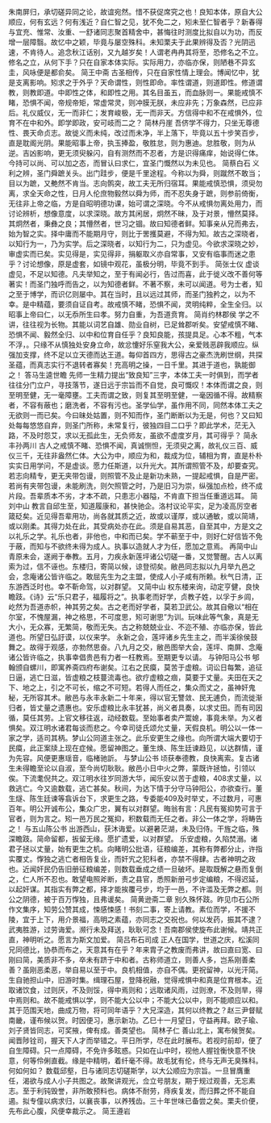 <!-- { "loadSidebar": true } -->
朱南屏归，承切磋异同之论，故谊宛然。惜不获促席究之也！良知本体，原自大公顺应，何有玄远？何有浅近？自仁智之见，犹不免二之，矧未至仁智者乎？新春得与宜充、惟常、汝重、一舒诸同志聚首精舍中，甚悔往时测度比拟自以为功，而反增一层障翳。故忆中之颖，毕竟与屡空殊科。未知栗夫于此果辨得及否？光阴迅速，不肯待人。追念秋江话别，又九越岁矣！人谓老冉冉其将至，恐修名之不立。修名之立，从何下手？只在自家本体实际。实际用力，亦临亦保，则陋巷不异玄圭，风咏便是都俞矣。
简王中斋
古圣相传，只在自家性情上理会。博闻忆中，犹是支离影响。矧求之于外乎？天命谓性，则性即命。率性谓道，则道即性。修道谓教，则教即道。中即性之体，和即性之用。其名目虽五，而血脉则一。果能戒慎不睹，恐惧不闻，帝规帝矩，常虚常灵，则冲膜无朕，未应非先；万象森然，已应非后。礼仪威仪，无一而非仁；发育峻极，无一而非天。方信得中和不在戒惧外，位育不在中和外。即学即政，安可岐而二之？
简林丹崖
吾侪学不得力，只坐无尊德性、畏天命贞志。故徙义而未纯，改过而未净，半上落下，毕竟以五十步笑百步，直是耽阁光阴。果能昭事上帝，执玉捧盈，敬胜怠，则为惠迪。怠胜敬，则为从逆。吉凶影响，更无须臾躲闪，自有测然而不忍者，方是识得痛痒，始说得仁体。今持可以尚、可以加之态，而冒认曰求仁，宜圣门慨然以为未见也。
简蔡白石
义利之辨，圣门舜蹠关头。出门跬步，便是千里途程。今称以为舜，则蹴然不敢当；目以为蹠，又艴然不肯当。志向鹘突，故工夫无所归宿耳。果能戒慎恐惧，须臾勿离，求全天命之性，日月人伦庶物毅然以舜为师，而不忍失身于蹠，则参前倚衡，无往非上帝之临，方是自昭明德功课，始可谓之深晓。今不从戒惧勿离处用力，而讨论辨析，想像意度，以求深晓。故方其闲居，炯然不昧，及于对景，懵然莫择。其炯然者，秉彝之良；其懵然者，世习之锢。故曰知德者鲜。知事亲从兄而弗去，始为智之实。择中庸而不能期月守，则比于罟擭莫避，不得为知。故古之深晓者，以知行为一，乃为实学。后之深晓者，以知行为二，只为虚见。今欲求深晓之妙，审虚实而已矣。实见得是，实见得非，捐躯取义亦自常事，又安有临事而迷之患乎？讨论想像，原是虚套，如镜中观花，虽极分明，毕竟不到手。
简张士仪
虚谈虚见，不足以知德。凡夫举知之，至于有闻必行，告过而喜，此于徙义改不善何等著实！而圣门独呼而告之，以为知德者鲜。不著不察，未可以闻道。号为士者，知之至于博学，而识亿则屡中。其在当时，且以远过其师，而圣门独矜之，以为不幸。是中精蕴，要须自证自考。故戒慎不睹，恐惧不闻，灵明纯粹，全生全归。以昭事上帝曰仁，以无忝所生曰孝。努力自重，为吾道贲育。
简肖约林郡侯
学之不讲，往往视为长物。其能以词艺自雄、勋业自树，已足耸郡听矣。安望戒慎不睹、恐惧不闻、毅然全归、以中和位育自任乎？良知良能，孩提具足。心本不粗，气本不浮，。只缘不从慎独处安身立命，故忿懥好乐窒我大公，亲爱贱恶辟我顺应。纵强加支撑，终不足以立天德而达王道。每仰首四方，思得古之豪杰洗刷世纲，共探圣蕴，而真志实行不退转者寡矣！充高明之操，一日千里。其进于道也，孰能御之！
答马生逵世瞻
先师一生精力提出“致良知”三字，本体工夫一时俱到，而学者往往分门立户，寻技落节，遂日远于宗旨而不自觉，良可慨叹！本体而谓之良，则至明至健，无一毫障壅。工夫而谓之致，则复其至明至健，一毫因循不得。故精察者，不容有蔽也；磨洗者，不容有污也。圣学仙学，虽作用不同，同然本体工夫之无欲则一而已矣。今曰昧处姑置，则不知而作，圣门断断以为无是，何也？又曰知处每每悠悠自弃，则圣门所称，未常复行，彼独四目二口乎？即此学术，茫无入路，不及时怨艾，求以无孤此生，无负师友，虽欲不虚度岁月，其可得乎？
简永丰孙两川
古人之戒慎不睹、恐惧不闻，真诚恻怛，无须臾之离，故礼仪三百、威仪三千，无往非盎然仁体。大公为中，顺应为和，裁成为位，辅相为育，直是朴朴实实日用学问，不是虚谈。愿力任斯道，以升光大。其所谓照管不及，却要查究。若志向精专，更无夹带包谩，则照管不及止是新功未熟，一提起戒惧，自是严密。若尚有夹带包谩，未能刷洗，则欠照管之时，乃是旧习为崇，纵强加点检，终不成片段。吾辈质本不劣，才本不疏，只患志小器隘，不肯直下担当任重道远耳。
简刘中山
教言自邱生至，知道履康和，甚快驰企。洛村议论平实，足为凌高厉空者箴砭矣。近见得吾辈用功，尚各就其质之近，故或以谨厚，或以通敏，或以简靖，或以刚柔。其得力处在此，其受病处亦在此。须是自易其恶，自至其中，方是文之以礼乐之学。礼乐也者，非他也，中和而已矣。学不蕲至于中，则好仁好信皆不免于蔽，而知与不欲终未得为成人。执事以造就人才为任，愿加之意焉。
再简中山
青原未会，遂阙于奉教。五月，力疾永新莲坪诸公切磋一番，又觉警醒。古人以离索为过，信不诬也。东楼归，寄简以候，谅登彻矣。敝邑同志拟以九月举九邑之会，念庵诸公皆许临之。敢屈先生为之主盟，使成人小子咸有所赖。秋气日清，正东游西泛时也。幸不靳命驾，以对群望。
又简中山
权东楼来询，动定亨健，良快瞻跂。《诗》云“乐只君子，福履将之”。执事老而好学，贞教子姓，以孚于乡闾，屹然为吾道赤帜，神其劳之矣。古之老而好学者，莫若卫武公。故其自儆以“相在尔室，不愧屋漏，神之格思，不可度思，矧可谢思”为训。玩味此等气象，真是无大小，无众寡，无繁简，敬而无失。古之称兢兢业业、不迩不殖、亦临亦保，皆此道也。所望日弘訏谟，以仪来学。
永新之会，莲坪诸乡先生主之，而半溪徐侯鼓舞之。故得于观感，亦勃然思奋。八九月之交，敝邑图举大会，莲坪、南屏、念庵诸公皆许临之，执事幸倡贵邑有力者一枉教焉。至期更专以请。
与钟阳马公书
郇翰颁自螺川，即寓养斋四府布谢矣。江右之民瘼，莫苦于虚粮。词讼日每繁，追征日逼，逃亡日滋，皆虚粮之枝蔓流毒也。欲疗虚粮之痼，莫要于丈量。夫田在天之下、地之上，引之不可长，缩之不可短。若得人而任之，集众而丈之，虽神奸鬼秘，无所容其术。敝邑与永丰永新二十年来，得以官无讐敛、民无逋负，而流徙渐归者，皆丈量之遗惠也。安乐虚粮比永丰犹甚，尚义者具奏，以求丈田。而有司因循，莫任其劳。上官文移往返，动经数载。至始事者卖产鬻媳，事竟未举。为义者惧矣。双江明水诸君每谈而悲之。今幸司徒氏颂允丈量，天假良机。明公以一体一家之学，适司其柄。梦山公同道主张之。此乐安更生之缘也。向所谓大端大要切于民瘼，此正案牍上现在症候。愿留神图之。董生焕、陈生廷谏趋见，以达群情，谨为先容。风便更惠瑶音，临楮驰訢。
与梦山公书
顷获奉德教，良快离索。复古诸生未得瞻至论以自淑，至今尚切耿耿。敝邑小日中火之弊，蒙既许拯恤，引领以俟。下流耄倪共之。双江明水往岁同游大华，闻乐安以苦于虚粮，408求丈量，以救逃亡。今又逾数载，逃亡甚矣。秋间，为达下情于分守马钟阳公，亦欲查行。董生燧、陈生廷谏等翕诉台下，求更生之路，专委能409及时举丈，不过数月，可惠百年。明公开诚布公，集众广忠，翼有以对群望。晦翁有言：凡民有冤抑势可言于官者，则为言之。矧一邑万民之冤抑，积数载而无任之者。非公一体之学，将畴告之！
与五山陈公书
出游西山，获沐诲爱。以避暑茫湖，未及归侍。干旌之临，殊深瞻跂。简命留都，扳留无缘。愿扩遗爱，以对群望。
乐安虚粮，久陷焚溺。诸君子拯以丈量，始有更生之机。向睹明公批语，征粮编差，其称有弊都分止，许指实覆丈。惸独之逃亡者相告复业，而奸宄之犯科者，亦禁不得肆。古者神明之政也。近闻奸民仍告旧册征粮编差，则数载垂成之绩一旦破坏。是取既解之悬而复倒之，仁人所不忍也。敢望电照斧断，责之县官，悉照新册弓步定编粮，不得迟延，以起奸谋。其指实有弊之都，择才能挨覆弓步，均于一邑，不许滥及无弊之都。则公之阴德，被于百万惸独，且弗谖矣。
简黄逊斋二章
别久殊怀跂。昨见巾石公所作文集序，知劳公赞其成，悚感悚感！书刻二事，寄上请教。素位而学，不援不陵，宜于上下，用介景福，高明之素蕴，亦同志之交祝也。何以发药，振其不逮？武夷胜游，过劳诲爱。濒行未及拜送，耿耿可念！吾南郡侯使旋布此谢候。靖共正直，神明听之。愿言为斯文加爱。
简吕布石司成
正人在国学，世道之庆，松溪同兄同德比，协恭而布之，天意其有在乎？年来胄子之教废而弗讲，故曰直曰宽、曰刚曰简，美质非不多，卒未有跻于中和者。古称师道立，则善人多，岂系刚善柔善？虽刚恶柔恶，举自易以至于中。良机相值，亦自不偶。更祝留神，以光汗简。生自驰担山中，旧游时集。缉理石屋，登降祝融，觉得戒惧中和真是位育根本。近取诸饮食，过则厌，不及则馁，得中焉则和；远取诸风雨，过则潦，不及则旱，得中焉则和。故不能戒惧以学，则不能大公以中；不能大公以中，则不能顺应以和。其于范围天地，曲成万物，将可同年语乎？大兄深造，其何以终教之？赵三尹督赋南畿，谨布候以贺。时因便习，惠示新功。乙巳十一月望日，守益再拜。欧子瑜、刘子贤皆同志，可奖掖，俾有成。善类望也。
简林子仁
善山北上，寓布候贺矣。闻晋陟铨司，握天下人才而举错之。平日所学，尽在此时展布。若视时前却，便了自生障碍。只一点障碍，不免许多眩惑。只如在山中时，视他人握铨衡快意不快意，何等伶俐直截。缘是中精明，着纤毫不得。故毛犹有伦，终与无声无臭殊科。何如何如？
数载邱壑，日与诸同志切磋斯学，以大公顺应为宗旨。一旦冒膺重任，渴欲与成人小子共图之。故聚讲观光，佥立号朋友，期于规过观善，无忘素志。至于利钝毁誉，非所敢预料也。病体不耐劳，痔疾复发，而归葬之怀不能自遏。拟专僮以病求归，以襄丧事，以养残齿。三十年世味已备尝之矣。栗夫价便，先布此心腹，风便幸裁示之。
简王遵岩
